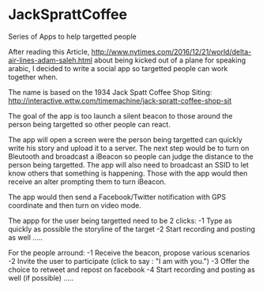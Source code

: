 # JackSprattCoffee
Series of Apps to help targetted people

After reading this Article, http://www.nytimes.com/2016/12/21/world/delta-air-lines-adam-saleh.html about being kicked out of a plane for speaking arabic, I decided to write a social app so targetted people can work together when.

The name is based on the 1934 Jack Spatt Coffee Shop Siting: http://interactive.wttw.com/timemachine/jack-spratt-coffee-shop-sit

The goal of the app is too launch a silent beacon to those around the person being targetted so other people can react.

The app will open a screen were the person being targetted can quickly write his story and upload it to a server.
The next step would be to turn on Bleutooth and broadcast a iBeacon so people can judge the distance to the person being targetted.
The app will also need to broadcast an SSID to let know others that something is happening. Those with the app would then receive an alter prompting them to turn iBeacon.

The app would then send a Facebook/Twitter notification with GPS coordinate and then turn on video mode.

The appp for the user being targetted need to be 2 clicks:
-1 Type as quickly as possible the storyline of the target
-2 Start recording and posting as well .....

For the people arround:
-1 Receive the beacon, propose various scenarios
-2 Invite the user to participate (click to say : "I am with you.")
-3 Offer the choice to retweet and repost on facebook
-4 Start recording and posting as well (if possible) .....

